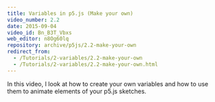 ```yaml
---
title: Variables in p5.js (Make your own)
video_number: 2.2
date: 2015-09-04
video_id: Bn_B3T_Vbxs
web_editor: n8Og60lq
repository: archive/p5js/2.2-make-your-own
redirect_from:
  - /Tutorials/2-variables/2.2-make-your-own
  - /Tutorials/2-variables/2.2-make-your-own.html
---
```


In this video, I look at how to create your own variables and how to use them to animate elements of your p5.js sketches.
